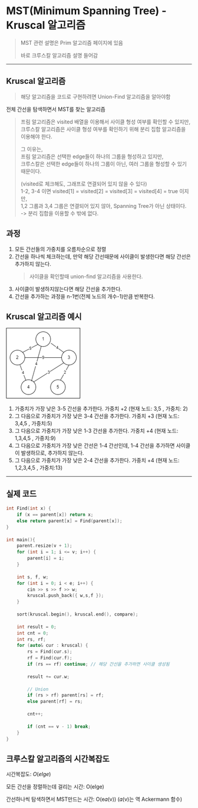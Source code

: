 # MST(Minimum Spanning Tree) - Kruscal 알고리즘

> MST 관련 설명은 Prim 알고리즘 페이지에 있음
>
> 바로 크루스칼 알고리즘 설명 들어감

---

## Kruscal 알고리즘

> 해당 알고리즘을 코드로 구현하려면 Union-Find 알고리즘을 알아야함

전체 간선을 탐색하면서 MST를 찾는 알고리즘

> 프림 알고리즘은 visited 배열을 이용해서 사이클 형성 여부를 확인할 수 있지만,  
> 크루스칼 알고리즘은 사이클 형성 여부를 확인하기 위해 분리 집합 알고리즘을 이용해야 한다.  
> 
> 그 이유는,  
> 프림 알고리즘은 선택한 edge들이 하나의 그룹을 형성하고 있지만,  
> 크루스칼은 선택한 edge들이 하나의 그룹이 아닌, 여러 그룹을 형성할 수 있기 때문이다.  
> 
> (visited로 체크해도, 그래프로 연결되어 있지 않을 수 있다)  
> 1-2, 3-4 이면 visited[1] = visited[2] = visited[3] = visited[4] = true 이지만,  
> 1,2 그룹과 3,4 그룹은 연결되어 있지 않아, Spanning Tree가 아닌 상태이다.  
> -> 분리 집합을 이용할 수 밖에 없다.

## 과정

 1. 모든 간선들의 가중치를 오름차순으로 정렬
 2. 간선을 하나씩 체크하는데, 만약 해당 간선때문에 사이클이 발생한다면 해당 간선은 추가하지 않는다.
     > 사이클을 확인할때 union-find 알고리즘을 사용한다.
 3. 사이클이 발생하지않는다면 해당 간선을 추가한다.
 4. 간선을 추가하는 과정을 n-1번(전체 노드의 개수-1)만큼 반복한다.

## Kruscal 알고리즘 예시

![](../../img/spanning_tree_weight2.png)

1. 가중치가 가장 낮은 3-5 간선을 추가한다. 가중치 +2 (현재 노드: 3,5 , 가중치: 2)
2. 그 다음으로 가중치가 가장 낮은 3-4 간선을 추가한다. 가중치 +3 (현재 노드: 3,4,5 , 가중치:5)
3. 그 다음으로 가중치가 가장 낮은 1-3 간선을 추가한다. 가중치 +4 (현재 노드: 1,3,4,5 , 가중치:9)
4. 그 다음으로 가중치가 가장 낮은 간선은 1-4 간선인데, 1-4 간선을 추가하면 사이클이 발생하므로, 추가하지 않는다.
5. 그 다음으로 가중치가 가장 낮은 2-4 간선을 추가한다. 가중치 +4 (현재 노드: 1,2,3,4,5 , 가중치:13)

---
## 실제 코드


```cpp
int Find(int x) {
	if (x == parent[x]) return x;
	else return parent[x] = Find(parent[x]);
}

int main(){
    parent.resize(v + 1);
    for (int i = 1; i <= v; i++) {
        parent[i] = i;
    }
    
    int s, f, w;
    for (int i = 0; i < e; i++) {
        cin >> s >> f >> w;
        kruscal.push_back({ w,s,f });
    }
    
    sort(kruscal.begin(), kruscal.end(), compare);
    
    int result = 0;
    int cnt = 0;
    int rs, rf;
    for (auto& cur : kruscal) {
        rs = Find(cur.s);
        rf = Find(cur.f);
        if (rs == rf) continue; // 해당 간선을 추가하면 사이클 생성됨
    
        result += cur.w;
        
        // Union
        if (rs > rf) parent[rs] = rf;
        else parent[rf] = rs;
        
        cnt++;
    
        if (cnt == v - 1) break;
    }
}


```

## 크루스칼 알고리즘의 시간복잡도

시간복잡도: $O(elge)$

모든 간선을 정렬하는데 걸리는 시간: O(elge)

간선하나씩 탐색하면서 MST만드는 시간: O(e𝛼(v)) (𝛼(v)는 역 Ackermann 함수)